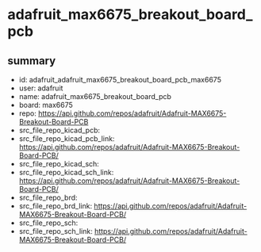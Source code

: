 # adafruit_max6675_breakout_board_pcb
 
## summary 
* id: adafruit_adafruit_max6675_breakout_board_pcb_max6675
* user: adafruit
* name: adafruit_max6675_breakout_board_pcb
* board: max6675
* repo: https://api.github.com/repos/adafruit/Adafruit-MAX6675-Breakout-Board-PCB
* src_file_repo_kicad_pcb: 
* src_file_repo_kicad_pcb_link: https://api.github.com/repos/adafruit/Adafruit-MAX6675-Breakout-Board-PCB/
* src_file_repo_kicad_sch: 
* src_file_repo_kicad_sch_link: https://api.github.com/repos/adafruit/Adafruit-MAX6675-Breakout-Board-PCB/
* src_file_repo_brd: 
* src_file_repo_brd_link: https://api.github.com/repos/adafruit/Adafruit-MAX6675-Breakout-Board-PCB/
* src_file_repo_sch: 
* src_file_repo_sch_link: https://api.github.com/repos/adafruit/Adafruit-MAX6675-Breakout-Board-PCB/




